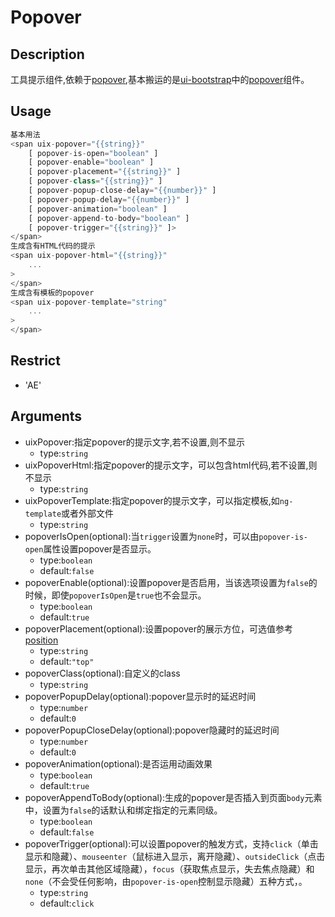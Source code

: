 # Popover
## Description
工具提示组件,依赖于<a ui-sref="app.api.popover" href="../../popover/docs/readme.md">popover</a>,基本搬运的是[ui-bootstrap](https://github.com/angular-ui/bootstrap)中的[popover](https://github.com/angular-ui/bootstrap/tree/1.0.0/src/popover)组件。

## Usage

``` javascript
基本用法
<span uix-popover="{{string}}"
    [ popover-is-open="boolean" ]
    [ popover-enable="boolean" ]
    [ popover-placement="{{string}}" ]
    [ popover-class="{{string}}" ]
    [ popover-popup-close-delay="{{number}}" ]
    [ popover-popup-delay="{{number}}" ]
    [ popover-animation="boolean" ]
    [ popover-append-to-body="boolean" ]
    [ popover-trigger="{{string}}" ]>
</span>
生成含有HTML代码的提示
<span uix-popover-html="{{string}}"
	...
>
</span>
生成含有模板的popover
<span uix-popover-template="string"
	...
>
</span>
```
## Restrict
- 'AE'

## Arguments

- uixPopover:指定popover的提示文字,若不设置,则不显示
    - type:`string`
- uixPopoverHtml:指定popover的提示文字，可以包含html代码,若不设置,则不显示
    - type:`string`
- uixPopoverTemplate:指定popover的提示文字，可以指定模板,如`ng-template`或者外部文件
    - type:`string`
- popoverIsOpen(optional):当`trigger`设置为`none`时，可以由`popover-is-open`属性设置popover是否显示。
    - type:`boolean`
    - default:`false`
- popoverEnable(optional):设置popover是否启用，当该选项设置为`false`的时候，即使`popoverIsOpen`是`true`也不会显示。
    - type:`boolean`
    - default:`true`
- popoverPlacement(optional):设置popover的展示方位，可选值参考<a ui-sref="app.api.position" href="../../position/docs/readme.md">position</a>
	- type:`string`
	- default:`"top"`
- popoverClass(optional):自定义的class
	- type:`string`
- popoverPopupDelay(optional):popover显示时的延迟时间
	- type:`number`
	- default:`0`
- popoverPopupCloseDelay(optional):popover隐藏时的延迟时间
	- type:`number`
	- default:`0`
- popoverAnimation(optional):是否运用动画效果
	- type:`boolean`
	- default:`true`
- popoverAppendToBody(optional):生成的popover是否插入到页面`body`元素中，设置为`false`的话默认和绑定指定的元素同级。
	- type:`boolean`
	- default:`false`
- popoverTrigger(optional):可以设置popover的触发方式，支持`click`（单击显示和隐藏）、`mouseenter`（鼠标进入显示，离开隐藏）、`outsideClick`（点击显示，再次单击其他区域隐藏），`focus`（获取焦点显示，失去焦点隐藏）和`none`（不会受任何影响，由`popover-is-open`控制显示隐藏）五种方式，。
    - type:`string`
    - default:`click`